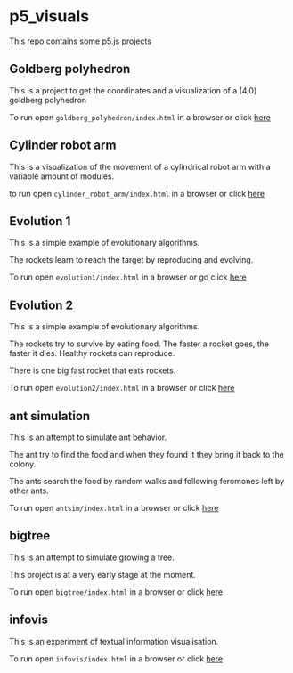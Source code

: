 # p5_visuals

This repo contains some p5.js projects

## Goldberg polyhedron

This is a project to get the coordinates and a visualization of a (4,0) goldberg polyhedron

To run open `goldberg_polyhedron/index.html` in a browser or click [here](https://tijsvandenheuvel.github.io/p5/goldberg_polyhedron/)

## Cylinder robot arm

This is a visualization of the movement of a cylindrical robot arm with a variable amount of modules. 

to run open `cylinder_robot_arm/index.html` in a browser or click [here](https://tijsvandenheuvel.github.io/p5/cylinder_robot_arm/)

## Evolution 1

This is a simple example of evolutionary algorithms.

The rockets learn to reach the target by reproducing and evolving.

To run open `evolution1/index.html` in a browser or go click [here](https://tijsvandenheuvel.github.io/p5/evolution1/)

## Evolution 2 

This is a simple example of evolutionary algorithms.

The rockets try to survive by eating food. The faster a rocket goes, the faster it dies. Healthy rockets can reproduce.

There is one big fast rocket that eats rockets.

To run open `evolution2/index.html` in a browser or click [here](https://tijsvandenheuvel.github.io/p5/evolution2/)

## ant simulation 

This is an attempt to simulate ant behavior.

The ant try to find the food and when they found it they bring it back to the colony.

The ants search the food by random walks and following feromones left by other ants.

To run open `antsim/index.html` in a browser or click [here](https://tijsvandenheuvel.github.io/p5/antsim/)

## bigtree

This is an attempt to simulate growing a tree.

This project is at a very early stage at the moment.

To run open `bigtree/index.html` in a browser or click [here](https://tijsvandenheuvel.github.io/p5/bigtree/)

## infovis

This is an experiment of textual information visualisation.

To run open `infovis/index.html` in a browser or click [here](https://tijsvandenheuvel.github.io/p5/infovis/)